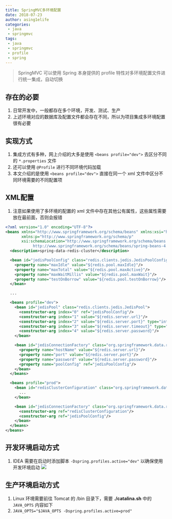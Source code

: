 ```yaml
---
title: SpringMVC多环境配置 
date: 2018-07-23
author: asing1elife
categories:
 - java
 - springmvc
tags:
 - java
 - springmvc
 - profile
 - spring
---
```

> SpringMVC 可以使用 Spring 本身提供的 profile 特性对多环境配置文件进行统一集成，自动切换  

## 存在的必要
1. 日常开发中，一般都存在多个环境，开发、测试、生产
2. 上述环境对应的数据库及配置文件都会存在不同，所以为项目集成多环境配置很有必要

## 实现方式
1. 集成方式有多种，网上介绍的大多是使用 `<beans profile="dev">` 去区分不同的 `*.properties` 文件
2. 还可以使用 `@Profile` 进行不同环境代码加载
3. 本文介绍的是使用 `<beans profile="dev">` 直接在同一个 xml 文件中区分不同环境需要的不同配置项

## XML配置
1. 注意如果使用了多环境的配置的 xml 文件中存在其他公有属性，这些属性需要放在最前面，否则会报错

```xml
<?xml version="1.0" encoding="UTF-8"?>
<beans xmlns="http://www.springframework.org/schema/beans" xmlns:xsi="http://www.w3.org/2001/XMLSchema-instance"
       xmlns:p="http://www.springframework.org/schema/p"
       xsi:schemaLocation="http://www.springframework.org/schema/beans
            http://www.springframework.org/schema/beans/spring-beans-4.0.xsd">
  <description>spring-data-redis-cluster</description>

  <bean id="jedisPoolConfig" class="redis.clients.jedis.JedisPoolConfig">
    <property name="maxIdle" value="${redis.pool.maxIdle}"/>
    <property name="maxTotal" value="${redis.pool.maxActive}"/>
    <property name="maxWaitMillis" value="${redis.pool.maxWait}"/>
    <property name="testOnBorrow" value="${redis.pool.testOnBorrow}"/>
  </bean>

  ...

  <beans profile="dev">
    <bean id="jedisPool" class="redis.clients.jedis.JedisPool">
      <constructor-arg index="0" ref="jedisPoolConfig"/>
      <constructor-arg index="1" value="${redis.server.url}"/>
      <constructor-arg index="2" value="${redis.server.port}" type="int"/>
      <constructor-arg index="3" value="${redis.server.timeout}" type="int"/>
      <constructor-arg index="4" value="${redis.server.password}"/>
    </bean>

    <bean id="jedisConnectionFactory" class="org.springframework.data.redis.connection.jedis.JedisConnectionFactory">
      <property name="hostName" value="${redis.server.url}"/>
      <property name="port" value="${redis.server.port}"/>
      <property name="password" value="${redis.server.password}"/>
      <property name="poolConfig" ref="jedisPoolConfig"/>
    </bean>
  </beans>

  <beans profile="prod">
    <bean id="redisClusterConfiguration" class="org.springframework.data.redis.connection.RedisClusterConfiguration">
      ...
    </bean>

    <bean id="jedisConnectionFactory" class="org.springframework.data.redis.connection.jedis.JedisConnectionFactory">
      <constructor-arg ref="redisClusterConfiguration"/>
      <constructor-arg ref="jedisPoolConfig"/>
    </bean>
  </beans>
</beans>
```

## 开发环境启动方式
1. IDEA 需要在启动时添加脚本 `-Dspring.profiles.active="dev"` 以确保使用开发环境启动
![](http://asing1elife.com/sources/images/8855BF1F-4F40-4B99-8E97-044B6C875633.png)

## 生产环境启动方式
1. Linux 环境需要前往 Tomcat 的 /bin 目录下，需要 **./catalina.sh** 中的 `JAVA_OPTS` 内容如下
2. `JAVA_OPTS="$JAVA_OPTS -Dspring.profiles.active=prod"`